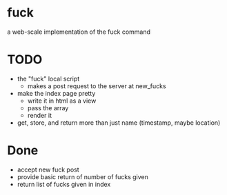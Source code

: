 # fuck

a web-scale implementation of the fuck command


# TODO

* the "fuck" local script
	* makes a post request to the server at new_fucks
* make the index page pretty
	* write it in html as a view
	* pass the array
	* render it
* get, store, and return more than just name (timestamp, maybe location)


# Done

* accept new fuck post
* provide basic return of number of fucks given
* return list of fucks given in index
